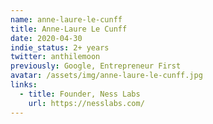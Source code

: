 ```yaml
---
name: anne-laure-le-cunff
title: Anne-Laure Le Cunff
date: 2020-04-30
indie_status: 2+ years
twitter: anthilemoon
previously: Google, Entrepreneur First
avatar: /assets/img/anne-laure-le-cunff.jpg
links:
  - title: Founder, Ness Labs
    url: https://nesslabs.com/
---
```

